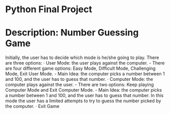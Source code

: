 # Python Final Project
# Description: Number Guessing Game

Initially, the user has to decide which mode is he/she going to play. There are three options: 
· User Mode: the user plays against the computer. 
	- There are four different game options: Easy Mode, Difficult Mode, Challenging Mode, Exit User Mode.
  	- Main Idea: the computer picks a number between 1 and 100, and the user has to guess that number.
· Computer Mode: the computer plays against the user.
  	- There are two options: Keep playing Computer Mode and Exit Computer Mode.
  	- Main Idea: the computer picks a number between 1 and 100, and the user has to guess that number. 
                 In this mode the user has a limited attempts to try to guess the number picked by the computer.
· Exit Game